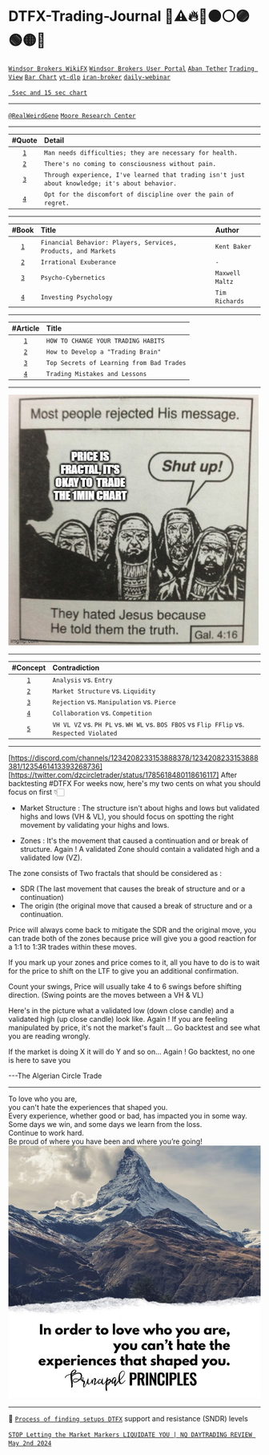 # DTFX-Trading-Journal 💚⚠️🔥🔴🟠⚪🟣🟢🟡🔵 

[`Windsor Brokers WikiFX`](https://www.wikifx.com/en/dealer/1061981862.html)
[`Windsor Brokers User Portal`](https://km.mywmportal.com/welcome)
[`Aban Tether`](https://abantether.com/)
[`Trading View`](https://www.tradingview.com/)
[`Bar Chart`](https://www.barchart.com/)
[`yt-dlp`](https://github.com/yt-dlp/yt-dlp)
[`iran-broker`](https://iranbroker.net/)
[`daily-webinar`](https://www.skyroom.online/ch/cwg/daily-webinar)   


[` 5sec and 15 sec chart`](https://www.fxblue.com/market-data/chart/NAS100)
___
[`@RealWeirdGene`](https://drive.google.com/drive/u/0/folders/10g66pXVHT7Av0aDXilCAQdtNgYDP-5Ri)
[`Moore Research Center`](https://www.mrci.com/web/index.php)
___
| #Quote | Detail |
| :---: | :--- |
| [`1`](https://www.instagram.com/p/CVvDo_-rDxX/) | `Man needs difficulties; they are necessary for health.` |
| [`2`](https://www.goodreads.com/author/quotes/38285.C_G_Jung) | `There's no coming to consciousness without pain.` |
| [`3`](https://www.instagram.com/p/C5tgh-QvIYM/) | `Through experience, I've learned that trading isn't just about knowledge; it's about behavior.` |
| [`4`](https://www.instagram.com/p/C5thN0dOKEa/) | `Opt for the discomfort of discipline over the pain of regret.` |
___
| #Book | Title | Author | 
| :---: | :--- | :--- |
| [`1`](https://www.amazon.com/Financial-Behavior-Services-Products-Investments/dp/0190269995) | `Financial Behavior: Players, Services, Products, and Markets` | `Kent Baker` |
| [`2`](https://www.amazon.com/Irrational-Exuberance-Robert-J-Shiller/dp/0767923634) | `Irrational Exuberance` | `-` |
| [`3`](https://www.amazon.com/Psycho-Cybernetics-Updated-Expanded-Maxwell-Maltz/dp/0399176136) | `Psycho-Cybernetics` | `Maxwell Maltz` |
| [`4`]() | `Investing Psychology` | `Tim Richards` |

___
| #Article | Title |
| :---: | :--- |
| [`1`](https://tradethepool.com/change-your-trading-habits-2/) | `HOW TO CHANGE YOUR TRADING HABITS` |
| [`2`](https://www.investopedia.com/articles/basics/13/how-to-develop-trading-brain.asp) | `How to Develop a "Trading Brain"` |
| [`3`](https://medium.com/superorder/top-secrets-of-learning-from-bad-trades-a20c57a17a91) | `Top Secrets of Learning from Bad Trades` |
| [`4`](https://hello-74789.medium.com/trading-mistakes-and-lessons-30a9771d3f4d) | `Trading Mistakes and Lessons` |
___
[![DTFX](/pic/1.PriceFractal.png)](https://twitter.com/fx_Stranger1912/status/1780379551656251848)
___
| #Concept | Contradiction |
| :---: | :--- |
| [`1`]()  | `Analysis` vs. `Entry` | 
| [`2`]()  | `Market Structure` vs. `Liquidity` | 
| [`3`]()  | `Rejection` vs. `Manipulation` vs. `Pierce` | 
| [`4`]()  | `Collaboration` vs. `Competition` | 
| [`5`]()  | `VH VL VZ` vs. `PH PL` vs. `WH WL` vs. `BOS FBOS` vs `Flip FFlip` vs. `Respected Violated` | 

___


[https://discord.com/channels/1234208233153888378/1234208233153888381/1235461413393268736]
[https://twitter.com/dzcircletrader/status/1785618480118616117]
After backtesting #DTFX For weeks now, here's my two cents on what you should focus on first 👇🏻

- Market Structure : The structure isn't about highs and lows but validated highs and lows (VH & VL), 
                    you should focus on spotting the right movement by validating your highs and lows.

- Zones : It's the movement that caused a continuation and or break of structure.
        Again ! A validated Zone should contain a validated high and a validated low (VZ). 

The zone consists of Two fractals that should be considered as :
- SDR (The last movement that causes the break of structure and or a continuation)
- The origin (the original move that caused a break of structure and or a continuation.

Price will always come back to mitigate the SDR and the original move, 
you can trade both of the zones because price will give you a good reaction for a 1:1 to 1:3R trades within these moves. 

If you mark up your zones and price comes to it, 
all you have to do is to wait for the price to shift on the LTF to give you an additional confirmation. 

Count your swings, Price will usually take 4 to 6 swings before shifting direction.
(Swing points are the moves between a VH & VL) 

Here's in the picture what a validated low (down close candle) and a validated high (up close candle) look like. 
Again ! If you are feeling manipulated by price, it's not the market's fault ... Go backtest and see what you are reading wrongly.

If the market is doing X it will do Y and so on...
Again ! Go backtest, no one is here to save you

---The Algerian Circle Trade

___

To love who you are,  
you can't hate the experiences that shaped you.  
Every experience, whether good or bad, has impacted you in some way.  
Some days we win, and some days we learn from the loss.   
Continue to work hard.   
Be proud of where you have been and where you’re going!
[![DTFX](/pic/2.YouCan'tHate.jpg)](https://www.facebook.com/photo/?fbid=4964327520273993&set=a.979181968788588&locale=ku_TR)
___
💚 [`Process of finding setups DTFX`](https://www.summarize.tech/www.youtube.com/watch?v=qwQe72OTwVo)
support and resistance (SNDR) levels

[`STOP Letting the Market Markers LIQUIDATE YOU | NQ DAYTRADING REVIEW May 2nd 2024`](https://www.youtube.com/watch?v=Rb8DzwMawoE)

